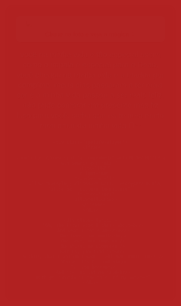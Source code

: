 <!DOCTYPE html>
<html lang="pt-BR">
<head>
  <meta charset="UTF-8" />
  <meta name="viewport" content="width=device-width, initial-scale=1.0"/>
  <title>Para Meu Amor ❤️</title>
  <link href="https://fonts.googleapis.com/css2?family=Great+Vibes&family=Montserrat:wght@400;700&display=swap" rel="stylesheet">
  <style>
    html, body {
      margin: 0;
      padding: 0;
      height: 100%;
      background: #b22222;
      overflow: hidden;
      font-family: 'Montserrat', sans-serif;
    }

    canvas {
      position: fixed;
      top: 0;
      left: 0;
      z-index: -1;
    }

    .container {
      position: absolute;
      top: 50%;
      left: 50%;
      transform: translate(-50%, -50%);
      background: rgba(255, 255, 255, 0.1);
      backdrop-filter: blur(10px);
      padding: 30px;
      border-radius: 20px;
      text-align: center;
      animation: fadeIn 2s ease forwards;
      opacity: 0;
      max-width: 90%;
      width: 400px;
      color: white;
    }

    .polaroid {
      background: white;
      padding: 10px;
      border-radius: 10px;
      box-shadow: 0 5px 15px rgba(0,0,0,0.3);
      margin-bottom: 20px;
    }

    .polaroid img {
      width: 100%;
      max-width: 350px;
      border-radius: 5px;
      cursor: pointer;
      animation: pulse 3s infinite;
      display: block;
      margin: 0 auto;
    }

    .caption {
      font-family: 'Great Vibes', cursive;
      font-size: 1.2em;
      margin-top: 10px;
      color: #b22222;
    }

    .text-below {
      font-family: 'Great Vibes', cursive;
      color: white;
      font-size: 1.5em;
      text-shadow: 1px 1px 3px rgba(0,0,0,0.6);
      margin-bottom: 25px;
      line-height: 1.3;
    }

    .spotify-player {
      margin: 0 auto 15px auto;
      border-radius: 12px;
      overflow: hidden;
      width: 100%;
      max-width: 350px;
      box-shadow: 0 0 10px rgba(0,0,0,0.5);
    }

    .lyrics {
      font-style: italic;
      font-size: 1em;
      color: #ffe4e1;
      text-align: center;
      line-height: 1.3;
      user-select: none;
    }

    @keyframes fadeIn {
      to { opacity: 1; }
    }

    @keyframes pulse {
      0%, 100% { transform: scale(1); }
      50% { transform: scale(1.03); }
    }
  </style>
</head>
<body>
  <canvas id="heartCanvas"></canvas>

  <div class="container">
    <div class="polaroid">
      <img id="mainImage" src="https://i.postimg.cc/HVxrX9W2/foto-pb.jpg" alt="Casal"/>
      <div class="caption">Clique na foto e veja a mágica ✨</div>
    </div>
    <div class="text-below">
      você na minha vida é tão especial assim como o impala é especial para o Dean, você chegou na minha vida e a mudou por completo, meus dias passaram a ter mais cor e a minha vida passou a ser mais feliz, não pude comprar um presente mas fiz isso para você. saiba que eu te amo muito meu amor da minha vida 🩷✨️
    </div>

    <div class="spotify-player">
      <iframe 
        src="https://open.spotify.com/embed/track/2QjOHCTQ1Jl3zawyYOpxh6?utm_source=generator" 
        width="100%" 
        height="80" 
        frameborder="0" 
        allow="autoplay; clipboard-write; encrypted-media; fullscreen; picture-in-picture" 
        loading="lazy"
        allowfullscreen>
      </iframe>
    </div>

    <div class="lyrics">
      “Oh, she knows what I think about<br/>
      And what I think about<br/>
      One love, two mouths<br/>
      One love, one house<br/>
      No shirt, no blouse<br/>
      Just us, you find out<br/>
      Nothing that I wouldn't wanna tell you about, no<br/>
      'Cause it's too cold<br/>
      For you here<br/>
      And now, so let me hold<br/>
      Both your hands in the holes of my sweater”
    </div>
  </div>

  <script>
    const canvas = document.getElementById('heartCanvas');
    const ctx = canvas.getContext('2d');
    canvas.width = window.innerWidth;
    canvas.height = window.innerHeight;

    window.addEventListener('resize', () => {
      canvas.width = window.innerWidth;
      canvas.height = window.innerHeight;
    });

    let hearts = [], bigHearts = [], stars = [];

    function createHeart(x, y, size, dx, dy, color) {
      return { x, y, size, dx, dy, color };
    }

    function drawHeart(x, y, size, color) {
      ctx.save();
      ctx.translate(x, y);
      ctx.scale(size, size);
      ctx.beginPath();
      ctx.moveTo(0, 0);
      ctx.bezierCurveTo(0, -3, -3, -3, -3, 0);
      ctx.bezierCurveTo(-3, 3, 0, 5, 0, 6);
      ctx.bezierCurveTo(0, 5, 3, 3, 3, 0);
      ctx.bezierCurveTo(3, -3, 0, -3, 0, 0);
      ctx.fillStyle = color;
      ctx.shadowColor = color;
      ctx.shadowBlur = 10;
      ctx.fill();
      ctx.restore();
    }

    function createStars(count) {
      for (let i = 0; i < count; i++) {
        stars.push({
          x: Math.random() * canvas.width,
          y: Math.random() * canvas.height,
          radius: Math.random() * 1.5 + 0.5,
          alpha: Math.random(),
          dAlpha: (Math.random() * 0.02 + 0.005) * (Math.random() < 0.5 ? -1 : 1)
        });
      }
    }

    function drawStars() {
      stars.forEach(s => {
        s.alpha += s.dAlpha;
        if (s.alpha <= 0 || s.alpha >= 1) s.dAlpha *= -1;
        ctx.beginPath();
        ctx.arc(s.x, s.y, s.radius, 0, Math.PI * 2);
        ctx.fillStyle = `rgba(255, 255, 255, ${s.alpha})`;
        ctx.fill();
      });
    }

    function animate() {
      ctx.clearRect(0, 0, canvas.width, canvas.height);
      drawStars();

      // Mini corações (chuva)
      for (let i = 0; i < 2; i++) {
        hearts.push(createHeart(
          Math.random() * canvas.width,
          -10,
          Math.random() * 0.5 + 0.5,
          0,
          Math.random() * 1 + 1,
          'pink'
        ));
      }

      hearts.forEach((h, index) => {
        h.y += h.dy;
        drawHeart(h.x, h.y, h.size, h.color);
        if (h.y > canvas.height) hearts.splice(index, 1);
      });

      // Explosões de corações
      bigHearts.forEach((b, index) => {
        b.x += b.dx;
        b.y += b.dy;
        drawHeart(b.x, b.y, b.size, b.color);
        b.life--;
        if (b.life <= 0) bigHearts.splice(index, 1);
      });

      requestAnimationFrame(animate);
    }

    function explodeBigHearts() {
      for (let i = 0; i < 4; i++) {
        const bx = Math.random() * canvas.width;
        const by = Math.random() * canvas.height / 2;
        for (let j = 0; j < 15; j++) {
          const angle = Math.random() * 2 * Math.PI;
          const speed = Math.random() * 2 + 1;
          bigHearts.push({
            x: bx,
            y: by,
            dx: Math.cos(angle) * speed,
            dy: Math.sin(angle) * speed,
            size: Math.random() * 0.3 + 0.3,
            color: 'hotpink',
            life: 60
          });
        }
      }
    }

    // Trocar imagem P&B por colorida ao clicar
    document.getElementById('mainImage').addEventListener('click', () => {
      const img = document.getElementById('mainImage');
      if(img.src.includes('foto-pb.jpg')) {
        img.src = 'https://i.postimg.cc/s11zJ6Sv/foto-colorida.jpg';
      } else {
        img.src = 'https://i.postimg.cc/HVxrX9W2/foto-pb.jpg';
      }
    });

    // Inicialização
    window.onload = () => {
      createStars(50);
      animate();
      setInterval(explodeBigHearts, 5000);
    };
  </script>
</body>
</html>
